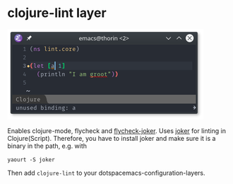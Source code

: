# clojure-lint layer

![clojure-lint](img/emacs.png)

Enables clojure-mode, flycheck and
[flycheck-joker](https://github.com/candid82/flycheck-joker). Uses
[joker](https://github.com/candid82/joker) for linting in Clojure(Script).
Therefore, you have to install joker and make sure it is a binary in the path,
e.g. with

    yaourt -S joker

Then add `clojure-lint` to your dotspacemacs-configuration-layers.
